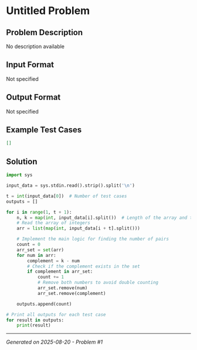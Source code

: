 # Untitled Problem

## Problem Description
No description available

## Input Format
Not specified

## Output Format
Not specified

## Example Test Cases
```json
[]
```

## Solution
```python
import sys

input_data = sys.stdin.read().strip().split('\n')

t = int(input_data[0])  # Number of test cases
outputs = []

for i in range(1, t + 1):
    n, k = map(int, input_data[i].split())  # Length of the array and target sum
    # Read the array of integers
    arr = list(map(int, input_data[i + t].split()))

    # Implement the main logic for finding the number of pairs
    count = 0
    arr_set = set(arr)
    for num in arr:
        complement = k - num
        # Check if the complement exists in the set
        if complement in arr_set:
            count += 1
            # Remove both numbers to avoid double counting
            arr_set.remove(num)
            arr_set.remove(complement)

    outputs.append(count)

# Print all outputs for each test case
for result in outputs:
    print(result)
```

---
*Generated on 2025-08-20 - Problem #1*